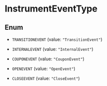 

# InstrumentEventType

## Enum


* `TRANSITIONEVENT` (value: `"TransitionEvent"`)

* `INTERNALEVENT` (value: `"InternalEvent"`)

* `COUPONEVENT` (value: `"CouponEvent"`)

* `OPENEVENT` (value: `"OpenEvent"`)

* `CLOSEEVENT` (value: `"CloseEvent"`)



